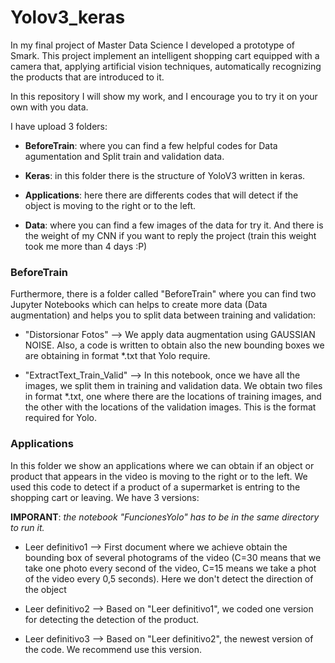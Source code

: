 # Yolov3_keras

In my final project of Master Data Science I developed a prototype of Smark. This project implement an intelligent shopping cart equipped with a camera that, applying artificial vision techniques, automatically recognizing the products that are introduced to it.

In this repository I will show my work, and I encourage you to try it on your own with you data.

I have upload 3 folders:

* **BeforeTrain**: where you can find a few helpful codes for Data agumentation and Split train and validation data.

* **Keras**: in this folder there is the structure of YoloV3 written in keras.

* **Applications**: here there are differents codes that will detect if the object is moving to the right or to the left.

* **Data**: where you can find a few images of the data for try it. And there is the weight of my CNN if you want to reply the project (train this weight took me more than 4 days :P)


### BeforeTrain

Furthermore, there is a folder called "BeforeTrain" where you can find two Jupyter Notebooks which can helps to create more data (Data augmentation) and helps you to split data between training and validation:

* "Distorsionar Fotos" --> We apply data augmentation using GAUSSIAN NOISE. Also, a code is written to obtain also the new bounding boxes we are obtaining in format *.txt that Yolo require.

* "ExtractText_Train_Valid" --> In this notebook, once we have all the images, we split them in training and validation data. We obtain two files in format *.txt, one where there are the locations of training images, and the other with the locations of the validation images. This is the format required for Yolo.
    

### Applications

In this folder we show an applications where we can obtain if an object or product that appears in the video is moving to the right or to the left. We used this code to detect if a product of a supermarket is entring to the shopping cart or leaving. We have 3 versions:

**IMPORANT**: _the notebook "FuncionesYolo" has to be in the same directory to run it._

* Leer definitivo1 --> First document where we achieve obtain the bounding box of several photograms of the video (C=30 means that we take one photo every second of the video, C=15 means we take a phot of the video every 0,5 seconds). Here we don't detect the direction of the object

* Leer definitivo2 --> Based on "Leer definitivo1", we coded one version for detecting the detection of the product.

* Leer definitivo3 --> Based on "Leer definitivo2", the newest version of the code. We recommend use this version.

